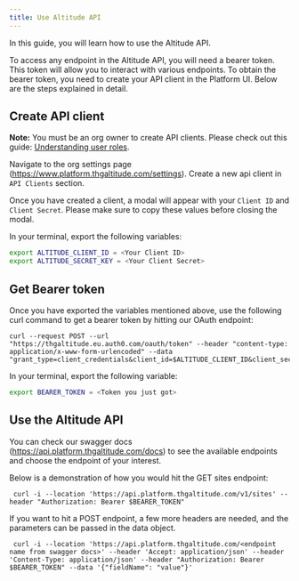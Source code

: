 ```yaml
---
title: Use Altitude API
---
```


In this guide, you will learn how to use the Altitude API.

To access any endpoint in the Altitude API, you will need a bearer token. This token will allow you to interact with various endpoints. To obtain the bearer token, you need to create your API client in the Platform UI. Below are the steps explained in detail.

## Create API client

**Note:** You must be an org owner to create API clients. Please check out this guide: [Understanding user roles](../guides/understanding-user-roles/).

Navigate to the org settings page (https://www.platform.thgaltitude.com/settings). Create a new api client in `API Clients` section.

Once you have created a client, a modal will appear with your `Client ID` and `Client Secret`. Please make sure to copy these values before closing the modal.

In your terminal, export the following variables:

```sh
export ALTITUDE_CLIENT_ID = <Your Client ID>
export ALTITUDE_SECRET_KEY = <Your Client Secret>
```

## Get Bearer token

Once you have exported the variables mentioned above, use the following curl command to get a bearer token by hitting our OAuth endpoint:

```
curl --request POST --url "https://thgaltitude.eu.auth0.com/oauth/token" --header "content-type: application/x-www-form-urlencoded" --data "grant_type=client_credentials&client_id=$ALTITUDE_CLIENT_ID&client_secret=$ALTITUDE_CLIENT_SECRET&audience=https://api.platform.thgaltitude.com/"
```

In your terminal, export the following variable:

```sh
export BEARER_TOKEN = <Token you just got>
```

## Use the Altitude API

You can check our swagger docs (https://api.platform.thgaltitude.com/docs) to see the available endpoints and choose the endpoint of your interest.

Below is a demonstration of how you would hit the GET sites endpoint:

```
 curl -i --location 'https://api.platform.thgaltitude.com/v1/sites' --header "Authorization: Bearer $BEARER_TOKEN"
```

If you want to hit a POST endpoint, a few more headers are needed, and the parameters can be passed in the data object.

```
 curl -i --location 'https://api.platform.thgaltitude.com/<endpoint name from swagger docs>' --header 'Accept: application/json' --header 'Content-Type: application/json' --header "Authorization: Bearer $BEARER_TOKEN" --data '{"fieldName": "value"}'
```
